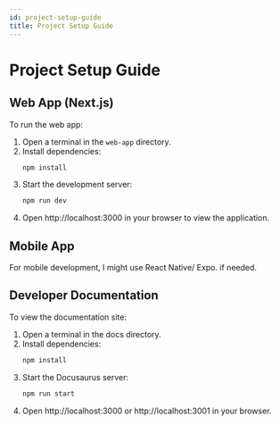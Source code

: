 ```yaml
---
id: project-setup-guide
title: Project Setup Guide
---
```


# Project Setup Guide

## Web App (Next.js)
To run the web app:
1. Open a terminal in the `web-app` directory.
2. Install dependencies:
   ```bash
   npm install
3. Start the development server:
   ```bash
   npm run dev
4. Open http://localhost:3000 in your browser to view the application.

## Mobile App
For mobile development, I might use React Native/ Expo. if needed.

## Developer Documentation
To view the documentation site:
1. Open a terminal in the docs directory.
2. Install dependencies:
   ```bash
   npm install
3. Start the Docusaurus server:
   ```bash
   npm run start
4. Open http://localhost:3000 or http://localhost:3001 in your browser.